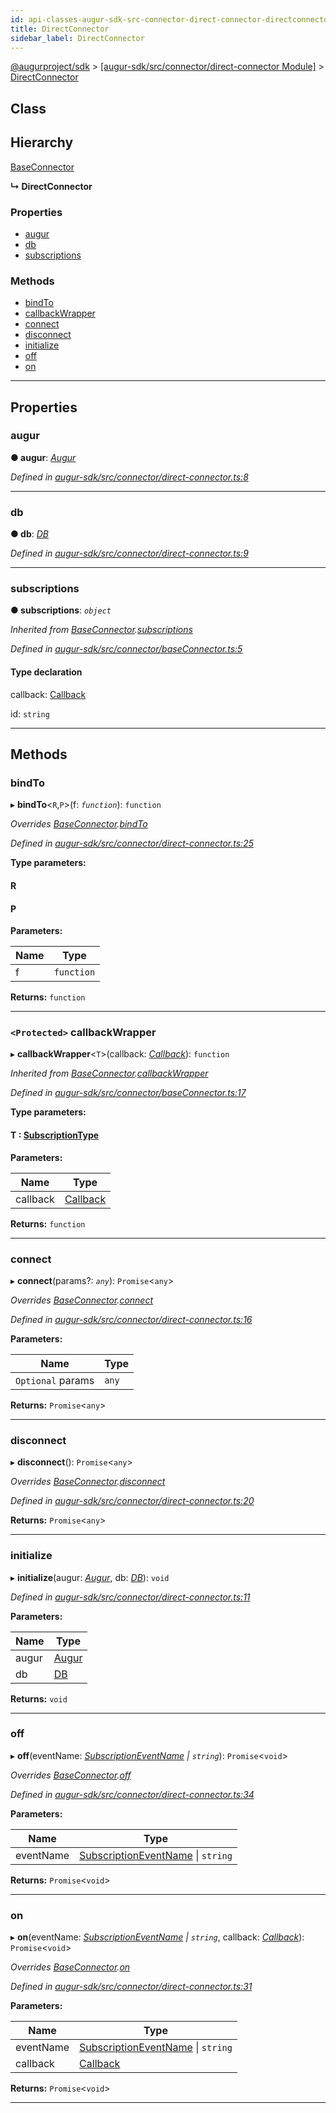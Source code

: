 ```yaml
---
id: api-classes-augur-sdk-src-connector-direct-connector-directconnector
title: DirectConnector
sidebar_label: DirectConnector
---
```


[@augurproject/sdk](api-readme.md) > [[augur-sdk/src/connector/direct-connector Module]](api-modules-augur-sdk-src-connector-direct-connector-module.md) > [DirectConnector](api-classes-augur-sdk-src-connector-direct-connector-directconnector.md)

## Class

## Hierarchy

 [BaseConnector](api-classes-augur-sdk-src-connector-baseconnector-baseconnector.md)

**↳ DirectConnector**

### Properties

* [augur](api-classes-augur-sdk-src-connector-direct-connector-directconnector.md#augur)
* [db](api-classes-augur-sdk-src-connector-direct-connector-directconnector.md#db)
* [subscriptions](api-classes-augur-sdk-src-connector-direct-connector-directconnector.md#subscriptions)

### Methods

* [bindTo](api-classes-augur-sdk-src-connector-direct-connector-directconnector.md#bindto)
* [callbackWrapper](api-classes-augur-sdk-src-connector-direct-connector-directconnector.md#callbackwrapper)
* [connect](api-classes-augur-sdk-src-connector-direct-connector-directconnector.md#connect)
* [disconnect](api-classes-augur-sdk-src-connector-direct-connector-directconnector.md#disconnect)
* [initialize](api-classes-augur-sdk-src-connector-direct-connector-directconnector.md#initialize)
* [off](api-classes-augur-sdk-src-connector-direct-connector-directconnector.md#off)
* [on](api-classes-augur-sdk-src-connector-direct-connector-directconnector.md#on)

---

## Properties

<a id="augur"></a>

###  augur

**● augur**: *[Augur](api-classes-augur-sdk-src-augur-augur.md)*

*Defined in [augur-sdk/src/connector/direct-connector.ts:8](https://github.com/AugurProject/augur/blob/0787bf1a23/packages/augur-sdk/src/connector/direct-connector.ts#L8)*

___
<a id="db"></a>

###  db

**● db**: *[DB](api-classes-augur-sdk-src-state-db-db-db.md)*

*Defined in [augur-sdk/src/connector/direct-connector.ts:9](https://github.com/AugurProject/augur/blob/0787bf1a23/packages/augur-sdk/src/connector/direct-connector.ts#L9)*

___
<a id="subscriptions"></a>

###  subscriptions

**● subscriptions**: *`object`*

*Inherited from [BaseConnector](api-classes-augur-sdk-src-connector-baseconnector-baseconnector.md).[subscriptions](api-classes-augur-sdk-src-connector-baseconnector-baseconnector.md#subscriptions)*

*Defined in [augur-sdk/src/connector/baseConnector.ts:5](https://github.com/AugurProject/augur/blob/0787bf1a23/packages/augur-sdk/src/connector/baseConnector.ts#L5)*

#### Type declaration

[event: `string`]: `object`

 callback: [Callback](api-modules-augur-sdk-src-events-module.md#callback)

 id: `string`

___

## Methods

<a id="bindto"></a>

###  bindTo

▸ **bindTo**<`R`,`P`>(f: *`function`*): `function`

*Overrides [BaseConnector](api-classes-augur-sdk-src-connector-baseconnector-baseconnector.md).[bindTo](api-classes-augur-sdk-src-connector-baseconnector-baseconnector.md#bindto)*

*Defined in [augur-sdk/src/connector/direct-connector.ts:25](https://github.com/AugurProject/augur/blob/0787bf1a23/packages/augur-sdk/src/connector/direct-connector.ts#L25)*

**Type parameters:**

#### R 
#### P 
**Parameters:**

| Name | Type |
| ------ | ------ |
| f | `function` |

**Returns:** `function`

___
<a id="callbackwrapper"></a>

### `<Protected>` callbackWrapper

▸ **callbackWrapper**<`T`>(callback: *[Callback](api-modules-augur-sdk-src-events-module.md#callback)*): `function`

*Inherited from [BaseConnector](api-classes-augur-sdk-src-connector-baseconnector-baseconnector.md).[callbackWrapper](api-classes-augur-sdk-src-connector-baseconnector-baseconnector.md#callbackwrapper)*

*Defined in [augur-sdk/src/connector/baseConnector.ts:17](https://github.com/AugurProject/augur/blob/0787bf1a23/packages/augur-sdk/src/connector/baseConnector.ts#L17)*

**Type parameters:**

#### T :  [SubscriptionType](api-modules-augur-sdk-src-event-handlers-module.md#subscriptiontype)
**Parameters:**

| Name | Type |
| ------ | ------ |
| callback | [Callback](api-modules-augur-sdk-src-events-module.md#callback) |

**Returns:** `function`

___
<a id="connect"></a>

###  connect

▸ **connect**(params?: *`any`*): `Promise`<`any`>

*Overrides [BaseConnector](api-classes-augur-sdk-src-connector-baseconnector-baseconnector.md).[connect](api-classes-augur-sdk-src-connector-baseconnector-baseconnector.md#connect)*

*Defined in [augur-sdk/src/connector/direct-connector.ts:16](https://github.com/AugurProject/augur/blob/0787bf1a23/packages/augur-sdk/src/connector/direct-connector.ts#L16)*

**Parameters:**

| Name | Type |
| ------ | ------ |
| `Optional` params | `any` |

**Returns:** `Promise`<`any`>

___
<a id="disconnect"></a>

###  disconnect

▸ **disconnect**(): `Promise`<`any`>

*Overrides [BaseConnector](api-classes-augur-sdk-src-connector-baseconnector-baseconnector.md).[disconnect](api-classes-augur-sdk-src-connector-baseconnector-baseconnector.md#disconnect)*

*Defined in [augur-sdk/src/connector/direct-connector.ts:20](https://github.com/AugurProject/augur/blob/0787bf1a23/packages/augur-sdk/src/connector/direct-connector.ts#L20)*

**Returns:** `Promise`<`any`>

___
<a id="initialize"></a>

###  initialize

▸ **initialize**(augur: *[Augur](api-classes-augur-sdk-src-augur-augur.md)*, db: *[DB](api-classes-augur-sdk-src-state-db-db-db.md)*): `void`

*Defined in [augur-sdk/src/connector/direct-connector.ts:11](https://github.com/AugurProject/augur/blob/0787bf1a23/packages/augur-sdk/src/connector/direct-connector.ts#L11)*

**Parameters:**

| Name | Type |
| ------ | ------ |
| augur | [Augur](api-classes-augur-sdk-src-augur-augur.md) |
| db | [DB](api-classes-augur-sdk-src-state-db-db-db.md) |

**Returns:** `void`

___
<a id="off"></a>

###  off

▸ **off**(eventName: *[SubscriptionEventName](api-enums-augur-sdk-src-constants-subscriptioneventname.md) \| `string`*): `Promise`<`void`>

*Overrides [BaseConnector](api-classes-augur-sdk-src-connector-baseconnector-baseconnector.md).[off](api-classes-augur-sdk-src-connector-baseconnector-baseconnector.md#off)*

*Defined in [augur-sdk/src/connector/direct-connector.ts:34](https://github.com/AugurProject/augur/blob/0787bf1a23/packages/augur-sdk/src/connector/direct-connector.ts#L34)*

**Parameters:**

| Name | Type |
| ------ | ------ |
| eventName | [SubscriptionEventName](api-enums-augur-sdk-src-constants-subscriptioneventname.md) \| `string` |

**Returns:** `Promise`<`void`>

___
<a id="on"></a>

###  on

▸ **on**(eventName: *[SubscriptionEventName](api-enums-augur-sdk-src-constants-subscriptioneventname.md) \| `string`*, callback: *[Callback](api-modules-augur-sdk-src-events-module.md#callback)*): `Promise`<`void`>

*Overrides [BaseConnector](api-classes-augur-sdk-src-connector-baseconnector-baseconnector.md).[on](api-classes-augur-sdk-src-connector-baseconnector-baseconnector.md#on)*

*Defined in [augur-sdk/src/connector/direct-connector.ts:31](https://github.com/AugurProject/augur/blob/0787bf1a23/packages/augur-sdk/src/connector/direct-connector.ts#L31)*

**Parameters:**

| Name | Type |
| ------ | ------ |
| eventName | [SubscriptionEventName](api-enums-augur-sdk-src-constants-subscriptioneventname.md) \| `string` |
| callback | [Callback](api-modules-augur-sdk-src-events-module.md#callback) |

**Returns:** `Promise`<`void`>

___

